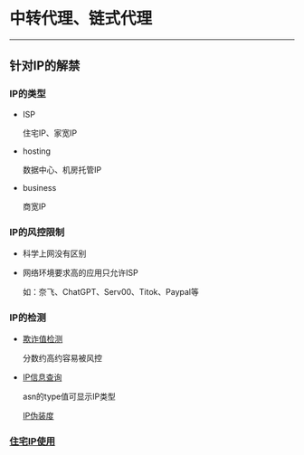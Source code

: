 # 中转代理、链式代理

---

## 针对IP的解禁

   ### IP的类型

- ISP

  住宅IP、家宽IP

- hosting

  数据中心、机房托管IP

- business

  商宽IP

### IP的风控限制

 - 科学上网没有区别

 - 网络环境要求高的应用只允许ISP

   如：奈飞、ChatGPT、Serv00、Titok、Paypal等

### IP的检测

 - [欺诈值检测](https://scamalytics.com/)

   分数约高约容易被风控

- [IP信息查询](https://ipinfo.io/)

  asn的type值可显示IP类型

  [IP伪装度](https://whoer.net/zh)

### [住宅IP使用](https://www.youtube.com/watch?v=8mY23I3mj6U)







